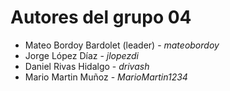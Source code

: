 # Autores del grupo 04

- Mateo Bordoy Bardolet (leader) - *mateobordoy*
- Jorge López Díaz - *jlopezdi*
- Daniel Rivas Hidalgo - *drivash*
- Mario Martin Muñoz - *MarioMartin1234*